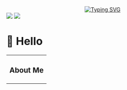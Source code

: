 <div align="center">
    <a href="http://tuoz.vip/">
      <img src="https://readme-typing-svg.demolab.com?font=Fira+Code&pause=1000&width=435&lines=console.log(%22Hello%2C%20World%22);欢迎你的到来!&center=true&size=27" alt="Typing SVG" />
    </a>
  </div>

<img src="http://static.tuoz.vip/img/jiangbei.svg" />


<img src="http://static.tuoz.vip/img/13b0bb1d6ce88dd2d701.jpg" />







# 🙋 Hello

<table>
<tr><td>

###  About Me

